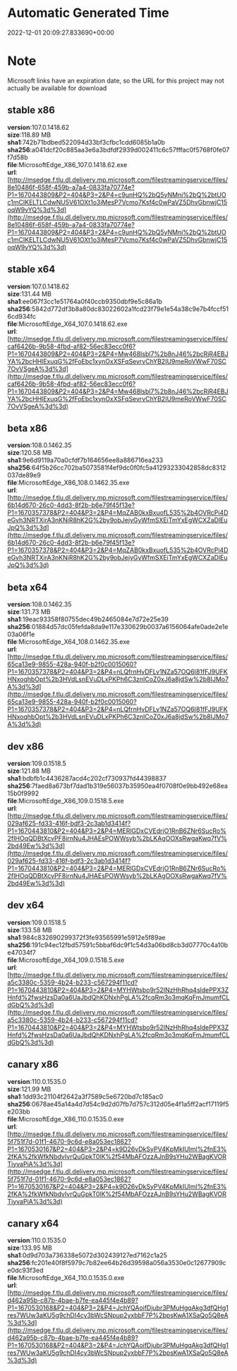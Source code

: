 # Automatic Generated Time
2022-12-01 20:09:27.833690+00:00

# Note
Microsoft links have an expiration date, so the URL for this project may not actually be available for download

## stable x86
**version**:107.0.1418.62  
**size**:118.89 MB  
**sha1**:742b71bdbed522094d33bf3cfbc1cdd6085b1a0b  
**sha256**:a041dcf20c885aa3e6a3bdfdf2939d002411c6c57fffac0f5768f0fe07f7d58b  
**file**:MicrosoftEdge_X86_107.0.1418.62.exe  
**url**:[http://msedge.f.tlu.dl.delivery.mp.microsoft.com/filestreamingservice/files/8e10486f-658f-459b-a7a4-0833fa70774e?P1=1670443809&P2=404&P3=2&P4=c9unHQ%2bQ5yNMni%2bQ%2btUOc1mCIKELTLCdwNU5V61OXt1o3jMesP7Vcmo7Ksf4c0wPaVZ5DhvGbnwjC15oqW9vYQ%3d%3d](http://msedge.f.tlu.dl.delivery.mp.microsoft.com/filestreamingservice/files/8e10486f-658f-459b-a7a4-0833fa70774e?P1=1670443809&P2=404&P3=2&P4=c9unHQ%2bQ5yNMni%2bQ%2btUOc1mCIKELTLCdwNU5V61OXt1o3jMesP7Vcmo7Ksf4c0wPaVZ5DhvGbnwjC15oqW9vYQ%3d%3d)  

## stable x64
**version**:107.0.1418.62  
**size**:131.44 MB  
**sha1**:ee067f3cc1e51764a0f40ccb9350dbf9e5c86a1b  
**sha256**:5842d772df3b8a80dc83022602a1fcd23f79e1e54a38c9e7b4fccf516cd934fc  
**file**:MicrosoftEdge_X64_107.0.1418.62.exe  
**url**:[http://msedge.f.tlu.dl.delivery.mp.microsoft.com/filestreamingservice/files/caf6426b-9b58-4fbd-af82-56ec83ecc0f6?P1=1670443809&P2=404&P3=2&P4=Mw468Isbl7%2b8nJ46%2bcRjR4EBJYA%2bcHHlExuqG%2fFoEbc1xynOxXSFqSevrvChYB2IU9meRoVWwF70SC7OvVSgeA%3d%3d](http://msedge.f.tlu.dl.delivery.mp.microsoft.com/filestreamingservice/files/caf6426b-9b58-4fbd-af82-56ec83ecc0f6?P1=1670443809&P2=404&P3=2&P4=Mw468Isbl7%2b8nJ46%2bcRjR4EBJYA%2bcHHlExuqG%2fFoEbc1xynOxXSFqSevrvChYB2IU9meRoVWwF70SC7OvVSgeA%3d%3d)  

## beta x86
**version**:108.0.1462.35  
**size**:120.58 MB  
**sha1**:9e6d9119a70a0cfdf7b164656ee8a886716ea233  
**sha256**:64f5b26cc702ba5073581f4ef9dc0f0fc5a41293233042858dc8312037de89e9  
**file**:MicrosoftEdge_X86_108.0.1462.35.exe  
**url**:[http://msedge.f.tlu.dl.delivery.mp.microsoft.com/filestreamingservice/files/6b14d670-26c0-4dd3-8f2b-b6e79f45f13e?P1=1670357378&P2=404&P3=2&P4=MqZAB0kxBxuofL535%2b4OVRcPi4DeGvh3NRTXirA3nKNjR8hK2G%2by9obJejyGyWfmSXEiTmYxEgWCXZaDlEuJpQ%3d%3d](http://msedge.f.tlu.dl.delivery.mp.microsoft.com/filestreamingservice/files/6b14d670-26c0-4dd3-8f2b-b6e79f45f13e?P1=1670357378&P2=404&P3=2&P4=MqZAB0kxBxuofL535%2b4OVRcPi4DeGvh3NRTXirA3nKNjR8hK2G%2by9obJejyGyWfmSXEiTmYxEgWCXZaDlEuJpQ%3d%3d)  

## beta x64
**version**:108.0.1462.35  
**size**:131.73 MB  
**sha1**:19eac93358f80755dec49b2465084e7d72e25e39  
**sha256**:01884d57dc05fefda8da9e117e330629b0037a6156064afe0ade2e1e03a06f1e  
**file**:MicrosoftEdge_X64_108.0.1462.35.exe  
**url**:[http://msedge.f.tlu.dl.delivery.mp.microsoft.com/filestreamingservice/files/65ca13e9-9855-428a-940f-b2f0c0015060?P1=1670357378&P2=404&P3=2&P4=nLQfrnHvDFLv1NZa57OQ6I81fFJ9UFKHNxoqhbOpt%2b3HVdLsnEVuDLxPKPh6C3znICoZ0xJ6a8jdSw%2b8IJMo7A%3d%3d](http://msedge.f.tlu.dl.delivery.mp.microsoft.com/filestreamingservice/files/65ca13e9-9855-428a-940f-b2f0c0015060?P1=1670357378&P2=404&P3=2&P4=nLQfrnHvDFLv1NZa57OQ6I81fFJ9UFKHNxoqhbOpt%2b3HVdLsnEVuDLxPKPh6C3znICoZ0xJ6a8jdSw%2b8IJMo7A%3d%3d)  

## dev x86
**version**:109.0.1518.5  
**size**:121.88 MB  
**sha1**:bdbfb1c4436287acd4c202cf730937fd44398837  
**sha256**:7faed8a673bf7dad1b319e56037b35950ea4f0708f0e9bb492e68ea15b0f9992  
**file**:MicrosoftEdge_X86_109.0.1518.5.exe  
**url**:[http://msedge.f.tlu.dl.delivery.mp.microsoft.com/filestreamingservice/files/029af625-fd33-416f-bdf3-2c3ab1d3414f?P1=1670443810&P2=404&P3=2&P4=MERlGDxCVEdrjO1RnB6ZNr6SucRo%2fIHOqQDBtXcvPF8irnNu4JHAEsPOWWsyb%2bLKAgOOXsRwgaKwq7fV%2bd49Ew%3d%3d](http://msedge.f.tlu.dl.delivery.mp.microsoft.com/filestreamingservice/files/029af625-fd33-416f-bdf3-2c3ab1d3414f?P1=1670443810&P2=404&P3=2&P4=MERlGDxCVEdrjO1RnB6ZNr6SucRo%2fIHOqQDBtXcvPF8irnNu4JHAEsPOWWsyb%2bLKAgOOXsRwgaKwq7fV%2bd49Ew%3d%3d)  

## dev x64
**version**:109.0.1518.5  
**size**:133.58 MB  
**sha1**:984c832690299372f3fe93565991e5912e5f89ae  
**sha256**:191c94ec12fbd57591c5bbaf6dc9f1c54d3a06bd8cb3d07770c4a10be47034f7  
**file**:MicrosoftEdge_X64_109.0.1518.5.exe  
**url**:[http://msedge.f.tlu.dl.delivery.mp.microsoft.com/filestreamingservice/files/a5c3380c-5359-4b24-b233-c567294f11cd?P1=1670443810&P2=404&P3=2&P4=MYHWtsbo9r52INzHhRhq4sldePPX3ZHnfd%2fwsHzsDa0a6UaJbdQhKDNxhPgLA%2fcqRm3o3mqKqFmJmumfCLdGbQ%3d%3d](http://msedge.f.tlu.dl.delivery.mp.microsoft.com/filestreamingservice/files/a5c3380c-5359-4b24-b233-c567294f11cd?P1=1670443810&P2=404&P3=2&P4=MYHWtsbo9r52INzHhRhq4sldePPX3ZHnfd%2fwsHzsDa0a6UaJbdQhKDNxhPgLA%2fcqRm3o3mqKqFmJmumfCLdGbQ%3d%3d)  

## canary x86
**version**:110.0.1535.0  
**size**:121.99 MB  
**sha1**:1dd93c21104f2642a3f7589c5e6720bd7c185ac0  
**sha256**:0678ae45a14a4d7d54c9d2d07fb7d757c312d05e4f1a5ff2acf17119f5e203bb  
**file**:MicrosoftEdge_X86_110.0.1535.0.exe  
**url**:[http://msedge.f.tlu.dl.delivery.mp.microsoft.com/filestreamingservice/files/5f751f7d-01f1-4670-9c6d-e8a053ec1862?P1=1670530167&P2=404&P3=2&P4=k9D26vDkSyPV4KpMkIUlml%2fnE3%2fKA%2fkWfkNbdvIvrQuGpkT0lK%2f54MbAFOzzAJnB9sYHu2WBagKVORTiyvaPiA%3d%3d](http://msedge.f.tlu.dl.delivery.mp.microsoft.com/filestreamingservice/files/5f751f7d-01f1-4670-9c6d-e8a053ec1862?P1=1670530167&P2=404&P3=2&P4=k9D26vDkSyPV4KpMkIUlml%2fnE3%2fKA%2fkWfkNbdvIvrQuGpkT0lK%2f54MbAFOzzAJnB9sYHu2WBagKVORTiyvaPiA%3d%3d)  

## canary x64
**version**:110.0.1535.0  
**size**:133.95 MB  
**sha1**:0d9d703a736338e5072d302439127ed7162c1a25  
**sha256**:fc201e40f8f5979c7b82ee64b26d39598a056a3530e0c12677909ce0dc93f3ed  
**file**:MicrosoftEdge_X64_110.0.1535.0.exe  
**url**:[http://msedge.f.tlu.dl.delivery.mp.microsoft.com/filestreamingservice/files/d462a95b-c87b-4bae-b7fe-ea445f4e4b89?P1=1670530168&P2=404&P3=2&P4=JchYQAoifDjubr3PMuHgqAkg3dfQHg1res7WUw3aKU5g9chDI4cy3bWcSNpup2yxbbF7P%2bpsKwA1XSaQo5Q8eA%3d%3d](http://msedge.f.tlu.dl.delivery.mp.microsoft.com/filestreamingservice/files/d462a95b-c87b-4bae-b7fe-ea445f4e4b89?P1=1670530168&P2=404&P3=2&P4=JchYQAoifDjubr3PMuHgqAkg3dfQHg1res7WUw3aKU5g9chDI4cy3bWcSNpup2yxbbF7P%2bpsKwA1XSaQo5Q8eA%3d%3d)  

